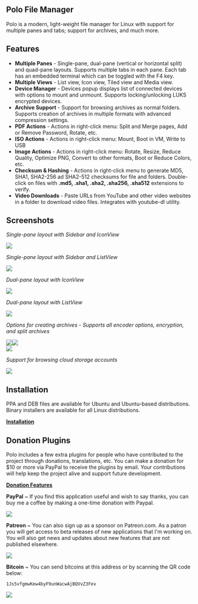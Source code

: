 ## Polo File Manager

Polo is a modern, light-weight file manager for Linux with support for multiple panes and tabs; support for archives, and much more.

## **Features**

- **Multiple Panes** - Single-pane, dual-pane (vertical or horizontal split) and quad-pane layouts. Supports multiple tabs in each pane. Each tab has an embedded terminal which can be toggled with the F4 key.
- **Multiple Views** - List view, Icon view, Tiled view and Media view.
- **Device Manager** - Devices popup displays list of connected devices with options to mount and unmount. Supports locking/unlocking LUKS encrypted devices.
- **Archive Support** - Support for browsing archives as normal folders. Supports creation of archives in multiple formats with advanced compression settings.
- **PDF Actions** - Actions in right-click menu: Split and Merge pages, Add or Remove Password, Rotate, etc.
- **ISO Actions** - Actions in right-click menu: Mount, Boot in VM, Write to USB
- **Image Actions** - Actions in right-click menu: Rotate, Resize, Reduce Quality, Optimize PNG, Convert to other formats, Boot or Reduce Colors, etc.
- **Checksum & Hashing** - Actions in right-click menu to generate MD5, SHA1, SHA2-256 ad SHA2-512 checksums for file and folders. Double-click on files with  **.md5, .sha1, .sha2, .sha256, .sha512** extensions to verify.
- **Video Downloads** - Paste URLs from YouTube and other video websites in a folder to download video files. Integrates with youtube-dl utility.

## Screenshots

*Single-pane layout with Sidebar and IconView*

![](src/share/polo/images/polo_layout_single_icons.png)

*Single-pane layout with Sidebar and ListView*

![](src/share/polo/images/polo_layout_single_list.png)

*Dual-pane layout with IconView*

![](src/share/polo/images/polo_layout_dual_icons.png)

*Dual-pane layout with ListView*

![](src/share/polo/images/polo_layout_dual_list.png)

*Options for creating archives - Supports all encoder options, encryption, and split archives*

![](images/polo_compress.png)![](images/polo_compress_expanded.png)   
![](images/polo_compress_progress.png)

*Support for browsing cloud storage accounts*

![](images/cloud_storage.png)


## Installation

PPA and DEB files are available for Ubuntu and Ubuntu-based distributions. Binary installers are available for all Linux distributions.

**[Installation](https://github.com/teejee2008/polo/wiki/Installation)**

## Donation Plugins

Polo includes a few extra plugins for people who have contributed to the project through donations, translations, etc. You can make a donation for $10 or more via PayPal to receive the plugins by email. Your contributions will help keep the project alive and support future development.

[**Donation Features**](https://github.com/teejee2008/polo/wiki/Donation-Features)

**PayPal** ~ If you find this application useful and wish to say thanks, you can buy me a coffee by making a one-time donation with Paypal. 

[![](https://upload.wikimedia.org/wikipedia/commons/b/b5/PayPal.svg)](https://www.paypal.com/cgi-bin/webscr?business=teejeetech@gmail.com&cmd=_xclick&currency_code=USD&amount=10&item_name=Polo%20Donation)  

**Patreon** ~ You can also sign up as a sponsor on Patreon.com. As a patron you will get access to beta releases of new applications that I'm working on. You will also get news and updates about new features that are not published elsewhere.

[![](https://2.bp.blogspot.com/-DNeWEUF2INM/WINUBAXAKUI/AAAAAAAAFmw/fTckfRrryy88pLyQGk5lJV0F0ESXeKrXwCLcB/s200/patreon.png)](https://www.patreon.com/bePatron?u=3059450)

**Bitcoin** ~ You can send bitcoins at this address or by scanning the QR code below:

```1Js5vfgmwKew4byF9unWacwAjBQVvZ3Fev```

![](https://4.bp.blogspot.com/-9hMyCacf0nc/WQ1p3dcdtwI/AAAAAAAAGgA/WC-4gbGFl7skTjNRZbl99EBsXeYfZDqpgCLcB/s1600/polo.png)